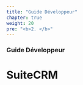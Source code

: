 ```yaml
---
title: "Guide Développeur"
chapter: true
weight: 20
pre: "<b>2. </b>"
---
```


### Guide Développeur

# SuiteCRM
